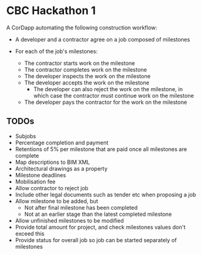 # CBC Hackathon 1

A CorDapp automating the following construction workflow:

* A developer and a contractor agree on a job composed of milestones
* For each of the job's milestones:

    * The contractor starts work on the milestone
    * The contractor completes work on the milestone
    * The developer inspects the work on the milestone
    * The developer accepts the work on the milestone
        * The developer can also reject the work on the milestone, in which case 
          the contractor must continue work on the milestone
    * The developer pays the contractor for the work on the milestone

## TODOs

* Subjobs
* Percentage completion and payment
* Retentions of 5% per milestone that are paid once all milestones are complete
* Map descriptions to BIM XML
* Architectural drawings as a property
* Milestone deadlines
* Mobilisation fee
* Allow contractor to reject job
* Include other legal documents such as tender etc when proposing a job
* Allow milestone to be added, but
  * Not after final milestone has been completed
  * Not at an earlier stage than the latest completed milestone
* Allow unfinished milestones to be modified
* Provide total amount for project, and check milestones values don't exceed this
* Provide status for overall job so job can be started separately of milestones